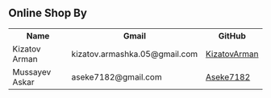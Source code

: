 <h2>Online Shop By</h1>
<table>
    <tr>
        <th>Name</th>
        <th>Gmail</th>
        <th>GitHub</th>
    </tr>
    <tr>
        <td>Kizatov Arman</td>
        <td>kizatov.armashka.05@gmail.com</td>
        <td><a href="https://github.com/KizatovArman">KizatovArman</a></td>
    </tr>
    <tr>
        <td>Mussayev Askar</td>
        <td>aseke7182@gmail.com</td>
        <td><a href="https://github.com/aseke7182">Aseke7182</a></td>
    </tr>
</table>